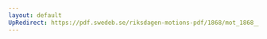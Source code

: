 ```yaml
---
layout: default
UpRedirect: https://pdf.swedeb.se/riksdagen-motions-pdf/1868/mot_1868__ak__00246/mot_1868__ak__00246_001.pdf
---
```

